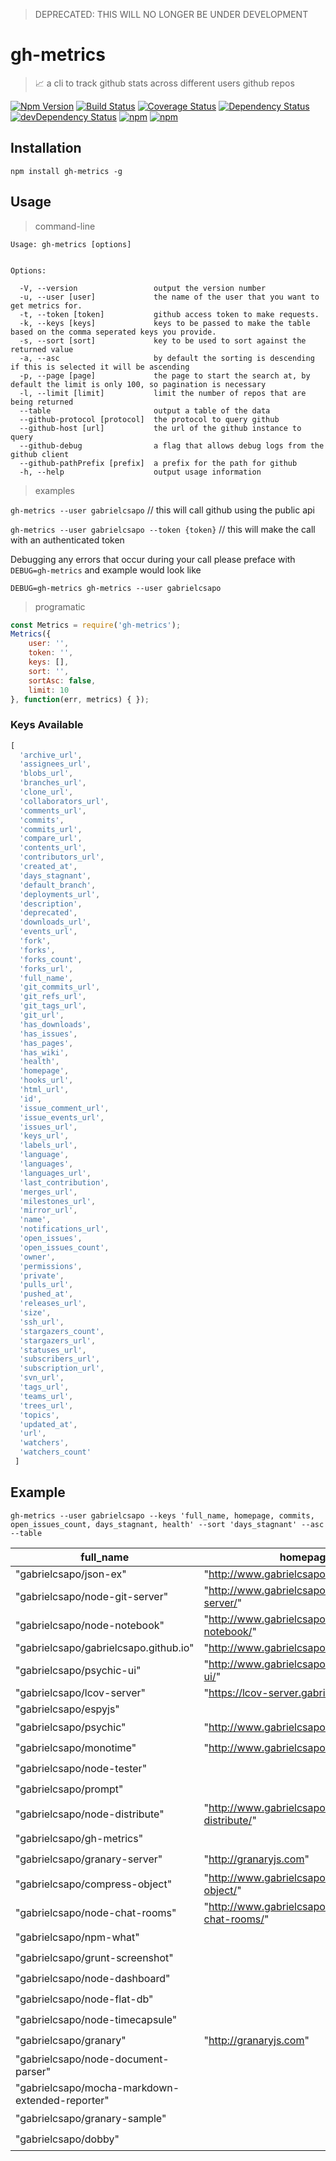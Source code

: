 > DEPRECATED: THIS WILL NO LONGER BE UNDER DEVELOPMENT

# gh-metrics

> 📈 a cli to track github stats across different users github repos

[![Npm Version](https://img.shields.io/npm/v/gh-metrics.svg)](https://www.npmjs.com/package/gh-metrics)
[![Build Status](https://travis-ci.org/gabrielcsapo/gh-metrics.svg?branch=master)](https://travis-ci.org/gabrielcsapo/gh-metrics)
[![Coverage Status](https://lcov-server.gabrielcsapo.com/badge/github%2Ecom/gabrielcsapo/gh-metrics.svg)](https://lcov-server.gabrielcsapo.com/coverage/github%2Ecom/gabrielcsapo/gh-metrics)
[![Dependency Status](https://starbuck.gabrielcsapo.com/badge/github/gabrielcsapo/gh-metrics/status.svg)](https://starbuck.gabrielcsapo.com/github/gabrielcsapo/gh-metrics)
[![devDependency Status](https://starbuck.gabrielcsapo.com/badge/github/gabrielcsapo/gh-metrics/dev-status.svg)](https://starbuck.gabrielcsapo.com/github/gabrielcsapo/gh-metrics#info=devDependencies)
[![npm](https://img.shields.io/npm/dt/gh-metrics.svg)]()
[![npm](https://img.shields.io/npm/dm/gh-metrics.svg)]()

## Installation

`npm install gh-metrics -g`

## Usage

> command-line

```
Usage: gh-metrics [options]


Options:

  -V, --version                 output the version number
  -u, --user [user]             the name of the user that you want to get metrics for.
  -t, --token [token]           github access token to make requests.
  -k, --keys [keys]             keys to be passed to make the table based on the comma seperated keys you provide.
  -s, --sort [sort]             key to be used to sort against the returned value
  -a, --asc                     by default the sorting is descending if this is selected it will be ascending
  -p, --page [page]             the page to start the search at, by default the limit is only 100, so pagination is necessary
  -l, --limit [limit]           limit the number of repos that are being returned
  --table                       output a table of the data
  --github-protocol [protocol]  the protocol to query github
  --github-host [url]           the url of the github instance to query
  --github-debug                a flag that allows debug logs from the github client
  --github-pathPrefix [prefix]  a prefix for the path for github
  -h, --help                    output usage information
```

> examples

`gh-metrics --user gabrielcsapo` // this will call github using the public api

`gh-metrics --user gabrielcsapo --token {token}` // this will make the call with an authenticated token

Debugging any errors that occur during your call please preface with `DEBUG=gh-metrics` and example would look like

```
DEBUG=gh-metrics gh-metrics --user gabrielcsapo
```

> programatic

```javascript
const Metrics = require('gh-metrics');
Metrics({
    user: '',
    token: '',
    keys: [],
    sort: '',
    sortAsc: false,
    limit: 10
}, function(err, metrics) { });
```

### Keys Available

```javascript
[
  'archive_url',
  'assignees_url',
  'blobs_url',
  'branches_url',
  'clone_url',
  'collaborators_url',
  'comments_url',
  'commits',
  'commits_url',
  'compare_url',
  'contents_url',
  'contributors_url',
  'created_at',
  'days_stagnant',
  'default_branch',
  'deployments_url',
  'description',
  'deprecated',
  'downloads_url',
  'events_url',
  'fork',
  'forks',
  'forks_count',
  'forks_url',
  'full_name',
  'git_commits_url',
  'git_refs_url',
  'git_tags_url',
  'git_url',
  'has_downloads',
  'has_issues',
  'has_pages',
  'has_wiki',
  'health',
  'homepage',
  'hooks_url',
  'html_url',
  'id',
  'issue_comment_url',
  'issue_events_url',
  'issues_url',
  'keys_url',
  'labels_url',
  'language',
  'languages',
  'languages_url',
  'last_contribution',
  'merges_url',
  'milestones_url',
  'mirror_url',
  'name',
  'notifications_url',
  'open_issues',
  'open_issues_count',
  'owner',
  'permissions',
  'private',
  'pulls_url',
  'pushed_at',
  'releases_url',
  'size',
  'ssh_url',
  'stargazers_count',
  'stargazers_url',
  'statuses_url',
  'subscribers_url',
  'subscription_url',
  'svn_url',
  'tags_url',
  'teams_url',
  'trees_url',
  'topics',
  'updated_at',
  'url',
  'watchers',
  'watchers_count'
 ]
 ```

## Example

`gh-metrics --user gabrielcsapo --keys 'full_name, homepage, commits, open_issues_count, days_stagnant, health' --sort 'days_stagnant' --asc --table`

| full_name                                       | homepage                                       | commits | open_issues_count | days_stagnant | health |
| ----------------------------------------------- | ---------------------------------------------- | ------- | ----------------- | ------------- | ------ |
| "gabrielcsapo/json-ex"                          | "http://www.gabrielcsapo.com/json-ex/"         | 6       | 0                 | 1             | "🌞"   |
| "gabrielcsapo/node-git-server"                  | "http://www.gabrielcsapo.com/node-git-server/" | 27      | 2                 | 6             | "🌞"   |
| "gabrielcsapo/node-notebook"                    | "http://www.gabrielcsapo.com/node-notebook/"   | 144     | 2                 | 7             | "🌞"   |
| "gabrielcsapo/gabrielcsapo.github.io"           | "http://www.gabrielcsapo.com"                  | 77      | 2                 | 7             | "🌞"   |
| "gabrielcsapo/psychic-ui"                       | "http://www.gabrielcsapo.com/psychic-ui/"      | 130     | 1                 | 10            | "🌞"   |
| "gabrielcsapo/lcov-server"             | "https://lcov-server.gabrielcsapo.com/"  | 80      | 7                 | 21            | "🌞"   |
| "gabrielcsapo/espyjs"                           |                                                | 6       | 0                 | 27            | "🌞"   |
| "gabrielcsapo/psychic"                          | "http://www.gabrielcsapo.com/psychic/"         | 8       | 2                 | 45            | "⛅️"   |
| "gabrielcsapo/monotime"                         | "http://www.gabrielcsapo.com/monotime/"        | 5       | 0                 | 51            | "⛅️"   |
| "gabrielcsapo/node-tester"                      |                                                | 4       | 0                 | 95            | "🌩"   |
| "gabrielcsapo/prompt"                           |                                                | 17      | 0                 | 99            | "🌩"   |
| "gabrielcsapo/node-distribute"                  | "http://www.gabrielcsapo.com/node-distribute/" | 124     | 7                 | 101           | "🌩"   |
| "gabrielcsapo/gh-metrics"                   |                                                | 40      | 2                 | 131           | "🌩"   |
| "gabrielcsapo/granary-server"                   | "http://granaryjs.com"                         | 168     | 1                 | 135           | "🌩"   |
| "gabrielcsapo/compress-object"                  | "http://www.gabrielcsapo.com/compress-object/" | 22      | 1                 | 141           | "🌩"   |
| "gabrielcsapo/node-chat-rooms"                  | "http://www.gabrielcsapo.com/node-chat-rooms/" | 71      | 1                 | 148           | "🌩"   |
| "gabrielcsapo/npm-what"                         |                                                | 33      | 3                 | 149           | "🌩"   |
| "gabrielcsapo/grunt-screenshot"                 |                                                | 53      | 1                 | 170           | "🌩"   |
| "gabrielcsapo/node-dashboard"                   |                                                | 79      | 2                 | 259           | "🌩"   |
| "gabrielcsapo/node-flat-db"                     |                                                | 226     | 0                 | 264           | "🌩"   |
| "gabrielcsapo/node-timecapsule"                 |                                                | 7       | 0                 | 271           | "🌩"   |
| "gabrielcsapo/granary"                          | "http://granaryjs.com"                         | 65      | 0                 | 291           | "🌩"   |
| "gabrielcsapo/node-document-parser"             |                                                | 10      | 0                 | 301           | "🌩"   |
| "gabrielcsapo/mocha-markdown-extended-reporter" |                                                | 2       | 0                 | 317           | "🌩"   |
| "gabrielcsapo/granary-sample"                   |                                                | 5       | 0                 | 376           | "🌩"   |
| "gabrielcsapo/dobby"                            |                                                | 11      | 0                 | 645           | "🌩"   |
